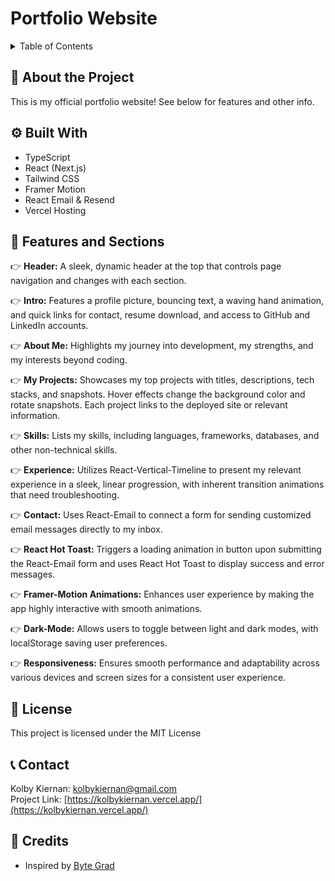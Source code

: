 # Portfolio Website

<details>
<summary>Table of Contents</summary>

1. 👋 [About The Project](#about-the-project)
2. ⚙ [Tech Stack](#tech-stack)
3. 📲 [Features](#features)
4. 🪪 [License](#license)
5. 📞 [Contact](#contact)
6. 🌟 [Credits](#credits)


</details>


## 👋 About the Project

This is my official portfolio website! See below for features and other info.

## ⚙ Built With
* TypeScript 
* React (Next.js)
* Tailwind CSS
* Framer Motion
* React Email & Resend
* Vercel Hosting

## 📲 Features and Sections
👉 **Header:** A sleek, dynamic header at the top that controls page navigation and changes with each section.

👉 **Intro:** Features a profile picture, bouncing text, a waving hand animation, and quick links for contact, resume download, and access to GitHub and LinkedIn accounts.   

👉 **About Me:** Highlights my journey into development, my strengths, and my interests beyond coding.

👉 **My Projects:** Showcases my top projects with titles, descriptions, tech stacks, and snapshots. Hover effects change the background color and rotate snapshots. Each project links to the deployed site or relevant information.

👉 **Skills:** Lists my skills, including languages, frameworks, databases, and other non-technical skills.

👉 **Experience:** Utilizes React-Vertical-Timeline to present my relevant experience in a sleek, linear progression, with inherent transition animations that need troubleshooting.

👉 **Contact:** Uses React-Email to connect a form for sending customized email messages directly to my inbox.

👉 **React Hot Toast:** Triggers a loading animation in button upon submitting the React-Email form and uses React Hot Toast to display success and error messages.

👉 **Framer-Motion Animations:** Enhances user experience by making the app highly interactive with smooth animations.  

👉 **Dark-Mode:** Allows users to toggle between light and dark modes, with localStorage saving user preferences.

👉 **Responsiveness:** Ensures smooth performance and adaptability across various devices and screen sizes for a consistent user experience.  


## 🪪 License
This project is licensed under the MIT License

## 📞 Contact
Kolby Kiernan: kolbykiernan@gmail.com    
Project Link: [https://kolbykiernan.vercel.app/](https://kolbykiernan.vercel.app/)

## 🌟 Credits
* Inspired by [Byte Grad]([https://github.com/adrianhajdin](https://github.com/ByteGrad))



